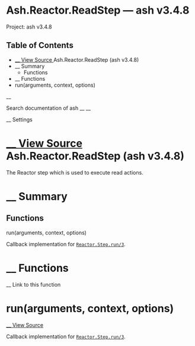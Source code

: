 # Ash.Reactor.ReadStep — ash v3.4.8

Project: ash v3.4.8

## Table of Contents

- [ __ View Source ](external_link) Ash.Reactor.ReadStep (ash v3.4.8)
- __ Summary
  - Functions
- __ Functions
- run(arguments, context, options)

__

Search documentation of ash __ __

__ Settings

#  [ __ View Source ](external_link) Ash.Reactor.ReadStep (ash v3.4.8)

The Reactor step which is used to execute read actions.

#  __ Summary

##  Functions

run(arguments, context, options)

Callback implementation for [`Reactor.Step.run/3`](external_link).

#  __ Functions

__ Link to this function

# run(arguments, context, options)

[ __ View Source ](external_link)

Callback implementation for [`Reactor.Step.run/3`](external_link).
